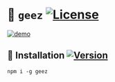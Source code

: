 :octopus: `geez`
[![License](https://img.shields.io/github/license/geez.svg)](https://raw.githubusercontent.com/geez/master/LICENSE)
==

[![demo](https://asciinema.org/a/UUo3oTKr4Dlammr71IbXOHOoi.png)](https://asciinema.org/a/UUo3oTKr4Dlammr71IbXOHOoi?autoplay=1)

## :minidisc: Installation [![Version](https://img.shields.io/npm/v/geez.svg)](https://www.npmjs.org/package/geez)

```shell
npm i -g geez
```
